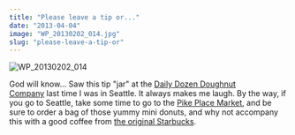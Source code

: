 ```yaml
---
title: "Please leave a tip or..."
date: "2013-04-04"
image: "WP_20130202_014.jpg"
slug: "please-leave-a-tip-or"
---
```


![WP_20130202_014](images/WP_20130202_014.jpg)

God will know... Saw this tip "jar" at the [Daily Dozen Doughnut Company](https://www.yelp.ca/biz/daily-dozen-doughnut-company-seattle) last time I was in Seattle. It always makes me laugh. By the way, if you go to Seattle, take some time to go to the [Pike Place Market](https://www.yelp.ca/biz/pike-place-market-seattle), and be sure to order a bag of those yummy mini donuts, and why not accompany this with a good coffee from [the original Starbucks](https://www.yelp.ca/biz/starbucks-seattle-88).
